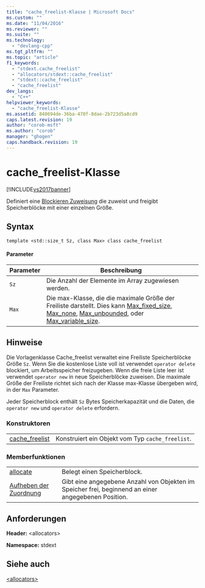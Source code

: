 ```yaml
---
title: "cache_freelist-Klasse | Microsoft Docs"
ms.custom: ""
ms.date: "11/04/2016"
ms.reviewer: ""
ms.suite: ""
ms.technology: 
  - "devlang-cpp"
ms.tgt_pltfrm: ""
ms.topic: "article"
f1_keywords: 
  - "stdext.cache_freelist"
  - "allocators/stdext::cache_freelist"
  - "stdext::cache_freelist"
  - "cache_freelist"
dev_langs: 
  - "C++"
helpviewer_keywords: 
  - "cache_freelist-Klasse"
ms.assetid: 840694de-36ba-470f-8dae-2b723d5a8cd9
caps.latest.revision: 19
author: "corob-msft"
ms.author: "corob"
manager: "ghogen"
caps.handback.revision: 19
---
```

# cache_freelist-Klasse
[!INCLUDE[vs2017banner](../assembler/inline/includes/vs2017banner.md)]

Definiert eine [Blockieren Zuweisung](../standard-library/allocators-header.md) die zuweist und freigibt Speicherblöcke mit einer einzelnen Größe.  
  
## Syntax  
  
```  
template <std::size_t Sz, class Max> class cache_freelist  
```  
  
#### Parameter  
  
|Parameter|Beschreibung|  
|---------------|------------------|  
|`Sz`|Die Anzahl der Elemente im Array zugewiesen werden.|  
|`Max`|Die max\-Klasse, die die maximale Größe der Freiliste darstellt. Dies kann [Max\_fixed\_size](../standard-library/max-fixed-size-class.md), [Max\_none](../standard-library/max-none-class.md), [Max\_unbounded](../standard-library/max-unbounded-class.md), oder [Max\_variable\_size](../standard-library/max-variable-size-class.md).|  
  
## Hinweise  
 Die Vorlagenklasse Cache\_freelist verwaltet eine Freiliste Speicherblöcke Größe `Sz`. Wenn Sie die kostenlose Liste voll ist verwendet `operator delete` blockiert, um Arbeitsspeicher freizugeben. Wenn die freie Liste leer ist verwendet `operator new` in neue Speicherblöcke zuweisen. Die maximale Größe der Freiliste richtet sich nach der Klasse max\-Klasse übergeben wird, in der `Max` Parameter.  
  
 Jeder Speicherblock enthält `Sz` Bytes Speicherkapazität und die Daten, die `operator new` und `operator delete` erfordern.  
  
### Konstruktoren  
  
|||  
|-|-|  
|[cache\_freelist](../Topic/cache_freelist::cache_freelist.md)|Konstruiert ein Objekt vom Typ `cache_freelist`.|  
  
### Memberfunktionen  
  
|||  
|-|-|  
|[allocate](../Topic/cache_freelist::allocate.md)|Belegt einen Speicherblock.|  
|[Aufheben der Zuordnung](../Topic/cache_freelist::deallocate.md)|Gibt eine angegebene Anzahl von Objekten im Speicher frei, beginnend an einer angegebenen Position.|  
  
## Anforderungen  
 **Header:** \<allocators\>  
  
 **Namespace:** stdext  
  
## Siehe auch  
 [\<allocators\>](../standard-library/allocators-header.md)